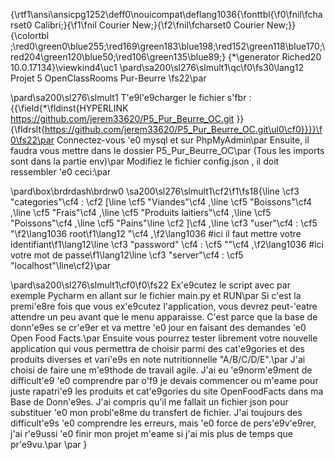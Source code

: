 {\rtf1\ansi\ansicpg1252\deff0\nouicompat\deflang1036{\fonttbl{\f0\fnil\fcharset0 Calibri;}{\f1\fnil Courier New;}{\f2\fnil\fcharset0 Courier New;}}
{\colortbl ;\red0\green0\blue255;\red169\green183\blue198;\red152\green118\blue170;\red204\green120\blue50;\red106\green135\blue89;}
{\*\generator Riched20 10.0.17134}\viewkind4\uc1 
\pard\sa200\sl276\slmult1\qc\f0\fs30\lang12 Projet 5 OpenClassRooms Pur-Beurre \fs22\par

\pard\sa200\sl276\slmult1 T\'e9l\'e9charger le fichier s\'fbr : {{\field{\*\fldinst{HYPERLINK https://github.com/jerem33620/P5_Pur_Beurre_OC.git }}{\fldrslt{https://github.com/jerem33620/P5_Pur_Beurre_OC.git\ul0\cf0}}}}\f0\fs22\par
Connectez-vous \'e0 mysql et sur PhpMyAdmin\par
Ensuite, il faudra vous mettre dans le dossier P5_Pur_Beurre_OC\par
(Tous les imports sont dans la partie env)\par
Modifiez le fichier config.json , il doit ressembler \'e0 ceci:\par

\pard\box\brdrdash\brdrw0 \sa200\sl276\slmult1\cf2\f1\fs18\{\line     \cf3 "categories"\cf4 : \cf2 [\line         \cf5 "Viandes"\cf4 ,\line         \cf5 "Boissons"\cf4 ,\line         \cf5 "Frais"\cf4 ,\line         \cf5 "Produits laitiers"\cf4 ,\line         \cf5 "Poissons"\cf4 ,\line         \cf5 "Pains"\line     \cf2 ]\cf4 ,\line     \cf3 "user"\cf4 : \cf5 "\f2\lang1036 root\f1\lang12 "\cf4 ,\f2\lang1036  #ici il faut mettre votre identifiant\f1\lang12\line     \cf3 "password" \cf4 : \cf5 ""\cf4 ,\f2\lang1036  #ici votre mot de passe\f1\lang12\line     \cf3 "server"\cf4 : \cf5 "localhost"\line\cf2\}\par

\pard\sa200\sl276\slmult1\cf0\f0\fs22 Ex\'e9cutez le script avec par exemple Pycharm en allant sur le fichier main.py et RUN\par
Si c'est la premi\'e8re fois que vous ex\'e9cutez l'application, vous devrez peut-\'eatre attendre un peu avant que le menu apparaisse. C'est parce que la base de donn\'e9es se cr\'e9er et va mettre \'e0 jour en faisant des demandes \'e0 Open Food Facts.\par
Ensuite vous pourrez tester librement votre nouvelle application qui vous permettra de choisir parmi des cat\'e9gories et des produits diverses et vari\'e9s en note nutritionnelle "A/B/C/D/E".\par
J'ai choisi de faire une m\'e9thode de travail agile. J'ai eu \'e9norm\'e9ment de difficult\'e9 \'e0 comprendre par o\'f9 je devais commencer ou m\'eame pour juste rapatri\'e9 les produits et cat\'e9gories du site OpenFoodFacts dans ma Base de Donn\'e9es. J'ai compris qu'il me fallait un fichier json pour substituer \'e0 mon probl\'e8me du transfert de fichier. J'ai toujours des difficult\'e9s \'e0 comprendre les erreurs, mais \'e0 force de pers\'e9v\'e9rer, j'ai r\'e9ussi \'e0 finir mon projet m\'eame si j'ai mis plus de temps que pr\'e9vu.\par
\par
}
 